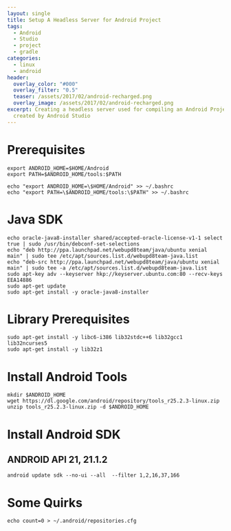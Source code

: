 ```yaml
---
layout: single
title: Setup A Headless Server for Android Project
tags:
  - Android
  - Studio
  - project
  - gradle
categories:
  - linux
  - android
header:
  overlay_color: "#000"
  overlay_filter: "0.5"
  teaser: /assets/2017/02/android-recharged.png
  overlay_image: /assets/2017/02/android-recharged.png
excerpt: Creating a headless server used for compiling an Android Project
  created by Android Studio
---
```

# Prerequisites

```
export ANDROID_HOME=$HOME/Android
export PATH=$ANDROID_HOME/tools:$PATH

echo "export ANDROID_HOME=\$HOME/Android" >> ~/.bashrc
echo "export PATH=\$ANDROID_HOME/tools:\$PATH" >> ~/.bashrc
```

# Java SDK

```
echo oracle-java8-installer shared/accepted-oracle-license-v1-1 select true | sudo /usr/bin/debconf-set-selections
echo "deb http://ppa.launchpad.net/webupd8team/java/ubuntu xenial main" | sudo tee /etc/apt/sources.list.d/webupd8team-java.list
echo "deb-src http://ppa.launchpad.net/webupd8team/java/ubuntu xenial main" | sudo tee -a /etc/apt/sources.list.d/webupd8team-java.list
sudo apt-key adv --keyserver hkp://keyserver.ubuntu.com:80 --recv-keys EEA14886
sudo apt-get update
sudo apt-get install -y oracle-java8-installer
```

# Library Prerequisites

```
sudo apt-get install -y libc6-i386 lib32stdc++6 lib32gcc1 lib32ncurses5
sudo apt-get install -y lib32z1
```

# Install Android Tools

```
mkdir $ANDROID_HOME
wget https://dl.google.com/android/repository/tools_r25.2.3-linux.zip
unzip tools_r25.2.3-linux.zip -d $ANDROID_HOME
```
# Install Android SDK

## ANDROID API 21, 21.1.2

```
android update sdk --no-ui --all  --filter 1,2,16,37,166
```

# Some Quirks

```
echo count=0 > ~/.android/repositories.cfg
```
